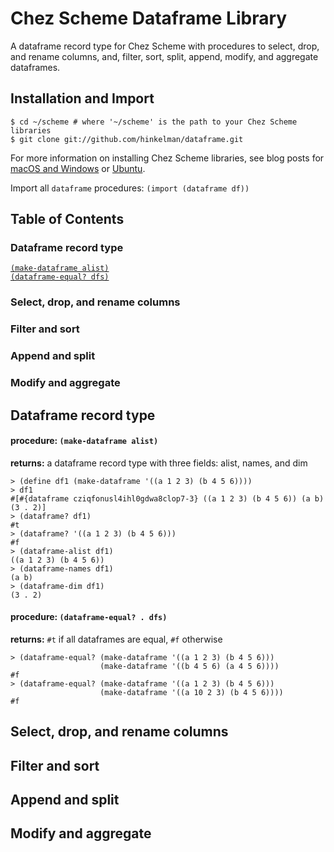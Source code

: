# Chez Scheme Dataframe Library

A dataframe record type for Chez Scheme with procedures to select, drop, and rename columns, and, filter, sort, split, append, modify, and aggregate dataframes. 

## Installation and Import

```
$ cd ~/scheme # where '~/scheme' is the path to your Chez Scheme libraries
$ git clone git://github.com/hinkelman/dataframe.git
```

For more information on installing Chez Scheme libraries, see blog posts for [macOS and Windows](https://www.travishinkelman.com/posts/getting-started-with-chez-scheme-and-emacs/) or [Ubuntu](https://www.travishinkelman.com/posts/getting-started-with-chez-scheme-and-emacs-ubuntu/).

Import all `dataframe` procedures: `(import (dataframe df))`

## Table of Contents  

### Dataframe record type  

[`(make-dataframe alist)`](#procedure-make-dataframe-alist)  
[`(dataframe-equal? dfs)`](#procedure-dataframe-equal?-dfs)  

### Select, drop, and rename columns  

### Filter and sort  

### Append and split  

### Modify and aggregate  

## Dataframe record type  

#### procedure: `(make-dataframe alist)`
**returns:** a dataframe record type with three fields: alist, names, and dim  

```
> (define df1 (make-dataframe '((a 1 2 3) (b 4 5 6))))
> df1
#[#{dataframe cziqfonusl4ihl0gdwa8clop7-3} ((a 1 2 3) (b 4 5 6)) (a b) (3 . 2)]
> (dataframe? df1)
#t
> (dataframe? '((a 1 2 3) (b 4 5 6)))
#f
> (dataframe-alist df1)
((a 1 2 3) (b 4 5 6))
> (dataframe-names df1)
(a b)
> (dataframe-dim df1)
(3 . 2)
```

#### procedure: `(dataframe-equal? . dfs)`
**returns:** `#t` if all dataframes are equal, `#f` otherwise  

```
> (dataframe-equal? (make-dataframe '((a 1 2 3) (b 4 5 6)))
                    (make-dataframe '((b 4 5 6) (a 4 5 6))))
#f
> (dataframe-equal? (make-dataframe '((a 1 2 3) (b 4 5 6)))
                    (make-dataframe '((a 10 2 3) (b 4 5 6))))
#f
```

## Select, drop, and rename columns  

## Filter and sort  

## Append and split  

## Modify and aggregate  
